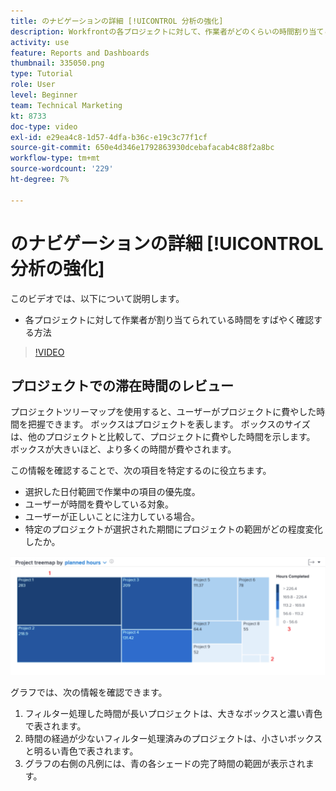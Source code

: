 ```yaml
---
title: のナビゲーションの詳細 [!UICONTROL 分析の強化]
description: Workfrontの各プロジェクトに対して、作業者がどのくらいの時間割り当てられているかをすばやく確認する方法を説明します。
activity: use
feature: Reports and Dashboards
thumbnail: 335050.png
type: Tutorial
role: User
level: Beginner
team: Technical Marketing
kt: 8733
doc-type: video
exl-id: e29ea4c8-1d57-4dfa-b36c-e19c3c77f1cf
source-git-commit: 650e4d346e1792863930dcebafacab4c88f2a8bc
workflow-type: tm+mt
source-wordcount: '229'
ht-degree: 7%

---
```


# のナビゲーションの詳細 [!UICONTROL 分析の強化]

このビデオでは、以下について説明します。

* 各プロジェクトに対して作業者が割り当てられている時間をすばやく確認する方法

>[!VIDEO](https://video.tv.adobe.com/v/335050/?quality=12&learn=on)

## プロジェクトでの滞在時間のレビュー

プロジェクトツリーマップを使用すると、ユーザーがプロジェクトに費やした時間を把握できます。 ボックスはプロジェクトを表します。 ボックスのサイズは、他のプロジェクトと比較して、プロジェクトに費やした時間を示します。 ボックスが大きいほど、より多くの時間が費やされます。

この情報を確認することで、次の項目を特定するのに役立ちます。

* 選択した日付範囲で作業中の項目の優先度。
* ユーザーが時間を費やしている対象。
* ユーザーが正しいことに注力している場合。
* 特定のプロジェクトが選択された期間にプロジェクトの範囲がどの程度変化したか。

![下の箇条書き記号で説明されている領域に数字が付いたプロジェクトツリーマップを示す画像](assets/section-2-7.png)

グラフでは、次の情報を確認できます。

1. フィルター処理した時間が長いプロジェクトは、大きなボックスと濃い青色で表されます。
1. 時間の経過が少ないフィルター処理済みのプロジェクトは、小さいボックスと明るい青色で表されます。
1. グラフの右側の凡例には、青の各シェードの完了時間の範囲が表示されます。
